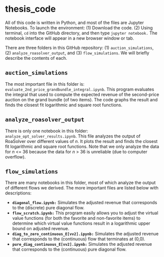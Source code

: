 # thesis_code

All of this code is written in Python, and most of the files are Jupyter Notebooks. To launch the environment: (1) Download the code. (2) Using terminal, ``cd`` into the GitHub directory, and then type ``jupyter notebook.`` The notebook interface will appear in a new browser window or tab.

There are three folders in this GitHub repository: (1) ``auction_simulations``, (2) ``analyze_roasolver_output``, and (3) ``flow_simulations``. We will briefly describe the contents of each.

## ``auction_simulations``

The most important file in this folder is: ``evaluate_2nd_price_grandbundle_integral.ipynb``. This program evaluates the integral that used to compute the expected revenue of the second-price auction on the grand bundle (of two items). The code graphs the result and finds the closest fit logarithmic and square root functions.

## ``analyze_roasolver_output``

There is only one notebook in this folder: ``analyze_opt_solver_results.ipynb``. This file analyzes the output of RoaSolver over different values of *n*. It plots the result and finds the closest fit logarithmic and square root functions. Note that we only analyze the data for *n* <= 36 because the data for *n* > 36 is unreliable (due to computer overflow). 

## ``flow_simulations``

There are many notebooks in this folder, most of which analyze the output of different flows we derived. The more important files are listed below with descriptions:

* **``diagonal_flow.ipynb:``** Simulates the adjusted revenue that corresponds to the (discrete) pure diagonal flow.
* **``flow_scratch.ipynb:``** This program easily allows you to adjust the virtual value functions (for both the favorite and non-favorite items) to determine which virtual value functions result in a logarithmic upper bound on adjusted revenue.
* **``diag_to_zero_continuous_E[vv2].ipynb:``** Simulates the adjusted revenue that corresponds to the (continuous) flow that terminates at (0,0).
* **``pure_diag_continuous_E[vv2].ipynb:``** Simulates the adjusted revenue that corresponds to the (continuous) pure diagonal flow.
